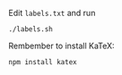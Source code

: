 Edit `labels.txt` and run

```
./labels.sh
``` 

Rembember to install KaTeX:

```
npm install katex
```

